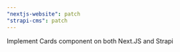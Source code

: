 ```yaml
---
"nextjs-website": patch
"strapi-cms": patch
---
```


Implement Cards component on both Next.JS and Strapi
